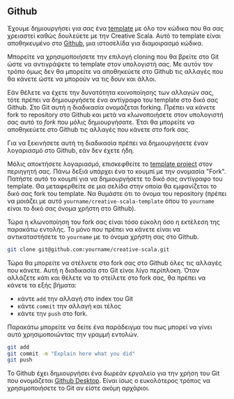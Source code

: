 ## Github

Έχουμε δημιουργήσει για σας ένα [template] με όλο τον κώδικα που θα σας χρειαστεί καθώς δουλεύετε με την Creative Scala.
Αυτό το template είναι αποθηκευμένο στο [Github][github], μια ιστοσελίδα για διαμοιρασμό κώδικα.

Μπορείτε να χρησιμοποιήσετε την επιλογή cloning που θα βρείτε στο Git ώστε να αντιγράψετε το template στον υπολογιστή σας. Με αυτόν τον τρόπο όμως δεν θα μπορείτε να αποθηκεύετε στο Github τις αλλαγές που θα κάνετε ώστε να μπορούν να τις δουν και άλλοι.

Εάν θέλετε να έχετε την δυνατότητα κοινοποίησης των αλλαγών σας, τότε πρέπει να δημιουργήσετε ένα αντίγραφο του template στο δικό σας Github.
Στο Git αυτή η διαδικασία ονομάζεται forking.
Πρέπει να κάνετε fork το repository στο Github και μετά να κλωνοποιήσετε στον υπολογιστή σας αυτό το *fork* που μόλις δημιουργήσατε.
Έτσι θα μπορείτε να αποθηκεύετε στο Github τις αλλαγές που κάνετε στο fork σας.

Για να ξεκινήσετε αυτή τη διαδικασία πρέπει να δημιουργήσετε έναν λογαριασμό στο Github, εάν δεν έχετε ήδη.

Μόλις αποκτήσετε λογαριασμό, επισκεφθείτε το [template project](https://github.com/underscoreio/creative-scala-template) στον περιηγητή σας.
Πάνω δεξιά υπάρχει ένα το κουμπί με την ονομασία "Fork".
Πατήστε αυτό το κουμπί για να δημιουργήσετε το δικό σας αντίγραφο του template.
Θα μεταφερθείτε σε μια σελίδα στην οποία θα εμφανίζεται το δικό σας fork του template.
Να θυμάστε ότι το όνομα του repository (πρέπει να μοιάζει με αυτό `yourname/creative-scala-template` όπου το `yourname` είναι το δικό σας όνομα χρήστη στο Github).

Τώρα η κλωνοποίηση του fork σας είναι τόσο εύκολη όσο η εκτέλεση της παρακάτω εντολής. Το μόνο που πρέπει να κάνετε είναι να αντικαταστήσετε το `yourname` με το όνομα χρήστη σας στο Github.

```bash
git clone git@github.com:yourname/creative-scala.git
```



Τώρα θα μπορείτε να στέλνετε στο fork σας στο Github όλες τις αλλαγές που κάνετε.
Αυτή η διαδικασία στο Git είναι λίγο περίπλοκη.
Όταν αλλάζετε κάτι και θέλετε να το στείλετε στο fork σας, θα πρέπει να κάνετε τα εξής βήματα:

  - κάντε `add` την αλλαγή στο index του Git
  - κάντε `commit` την αλλαγή και τέλος
  - κάντε την `push` στο fork.
  
Παρακάτω μπορείτε να δείτε ένα παράδειγμα του πως μπορεί να γίνει αυτό χρησιμοποιώντας την γραμμή εντολών.

```bash
git add
git commit -m "Explain here what you did"
git push
```

Το Github έχει δημιουργήσει ένα δωρεάν εργαλείο για την χρήση του Git που ονομάζεται [Github Desktop](https://desktop.github.com/).
Είναι ίσως ο ευκολότερος τρόπος να χρησιμοποιήσετε το Git αν είστε ακόμη αρχάριοι.

[github]: https://github.com/
[template]: https://github.com/underscoreio/creative-scala-template
